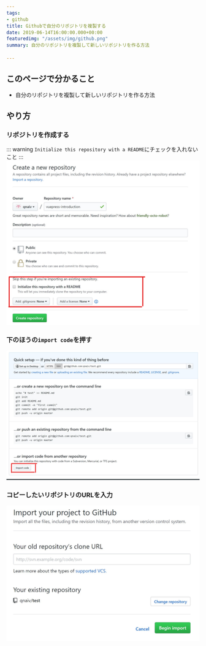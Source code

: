 ```yaml
---
tags:
- github
title: Githubで自分のリポジトリを複製する
date: 2019-06-14T16:00:00.000+00:00
featuredimg: "/assets/img/github.png"
summary: 自分のリポジトリを複製して新しいリポジトリを作る方法

---
```

## このページで分かること

* 自分のリポジトリを複製して新しいリポジトリを作る方法

## やり方

### リポジトリを作成する

::: warning
`Initialize this repository with a README`にチェックを入れないこと
:::
![](/assets/img/fork-own-repo-1.png)

### 下のほうの`import code`を押す

![](/assets/img/fork-own-repo-2.png)

### コピーしたいリポジトリのURLを入力

![](/assets/img/fork-own-repo-3.png)